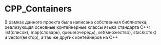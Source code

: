 # CPP_Containers
В рамках данного проекта была написана собственная библиотека, реализующая основные контейнерные классы языка стандарта С++: list(список), map(словарь), queue(очередь), set(множество), stack(стек) и vector(вектор), а так же  других контейнеров на С++
